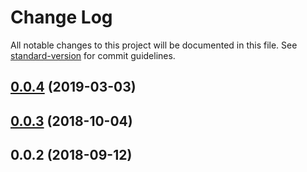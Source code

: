 # Change Log

All notable changes to this project will be documented in this file. See [standard-version](https://github.com/conventional-changelog/standard-version) for commit guidelines.

<a name="0.0.4"></a>
## [0.0.4](https://github.com/TheSufferfest/node-fit/compare/v0.0.3...v0.0.4) (2019-03-03)



<a name="0.0.3"></a>
## [0.0.3](https://github.com/TheSufferfest/node-fit/compare/v0.0.2...v0.0.3) (2018-10-04)



<a name="0.0.2"></a>
## 0.0.2 (2018-09-12)
